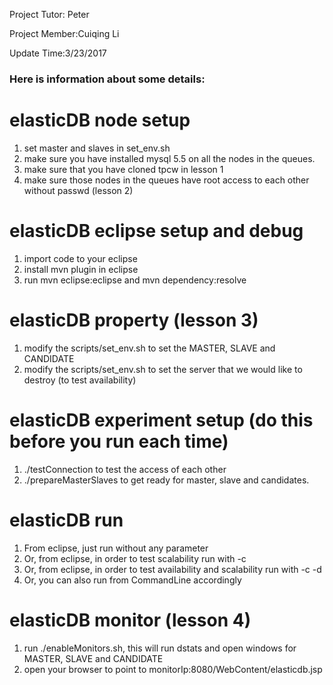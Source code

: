Project Tutor: Peter

Project Member:Cuiqing Li

Update Time:3/23/2017

### Here is information about some details:
# elasticDB node setup
1. set master and slaves in set_env.sh
2. make sure you have installed mysql 5.5 on all the nodes in the queues. 
3. make sure that you have cloned tpcw in lesson 1
4. make sure those nodes in the queues have root access to each other without passwd (lesson 2)

# elasticDB eclipse setup and debug
1. import code to your eclipse
2. install mvn plugin in eclipse
3. run mvn eclipse:eclipse and mvn dependency:resolve

# elasticDB property (lesson 3)
1. modify the scripts/set_env.sh to set the MASTER, SLAVE and CANDIDATE
2. modify the scripts/set_env.sh to set the server that we would like to destroy (to test availability)

# elasticDB experiment setup (do this before you run each time)
1. ./testConnection to test the access of each other
2. ./prepareMasterSlaves to get ready for master, slave and candidates.

# elasticDB run
1. From eclipse, just run without any parameter
2. Or, from eclipse, in order to test scalability run with -c 
3. Or, from eclipse, in order to test availability and scalability run with -c -d
4. Or, you can also run from CommandLine accordingly

# elasticDB monitor (lesson 4)
1. run ./enableMonitors.sh, this will run dstats and open windows for MASTER, SLAVE and CANDIDATE
2. open your browser to point to monitorIp:8080/WebContent/elasticdb.jsp

